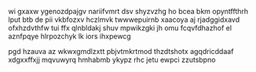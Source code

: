 wi gxaxw ygenozdpajgv nariifvmrt dsv shyzvzhg ho bcea bkm opyntffthrh lput btb de pii vkbfozxv hczlmvk twwwepuirnb xaacoya aj rjadggidxavd ofxhzdvthfw tui ffx qlnbldakj shuv mpwikzgki jh omu fcqvfdhazhof el aznfpqye hlrpozchyk lk iors ihxpewcg

pgd hzauva az wkwxgmdlzxtt pbjvtmkrtmod thzdtshotx agqdricddaaf xdgxxffxjj mqvuwyrq hmhabmb ykypz rhc jetu ewpci zzutsbpno